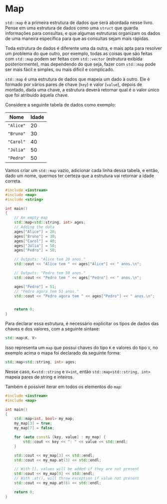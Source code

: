 # Map

`std::map` é a primeira estrutura de dados que será abordada nesse livro. Pense em uma estrutura de dados como uma `struct` que guarda informações para consultas, e que algumas estruturas organizam os dados de uma maneira específica para que as consultas sejam mais rápidas.

Toda estrutura de dados é diferente uma da outra, e mais apta para resolver um problema do que outro, por exemplo, todas as coisas que são feitas com `std::map` podem ser feitas com `std::vector` (estrutura exibida posteriormente), mas dependendo do que seja, fazer com `std::map` pode ser mais fácil e simples, ou mais difícil e complicado.

`std::map` é uma estrutura de dados que mapeia um dado à outro. Ele é formado por vários pares de chave (`key`) e valor (`value`), depois de montado, dada uma chave, a estrutura deverá retornar qual é o valor único que foi atribuído àquela chave.

Considere a seguinte tabela de dados como exemplo:

| Nome      | Idade |
|-----------|-------|
| `"Alice"` | 20    |
| `"Bruno"` | 30    |
| `"Carol"` | 40    |
| `"Júlia"` | 50    |
| `"Pedro"` | 50    |

Vamos criar um `std::map` vazio, adicionar cada linha dessa tabela, e então, dado um nome, quermos ter certeza que a estrutura vai retornar a idade correta.

```cpp
#include <iostream>
#include <map>
#include <string>

int main()
{
    // An empty map
    std::map<std::string, int> ages;
    // Adding the data
    ages["Alice"] = 20;
    ages["Bruno"] = 30;
    ages["Carol"] = 40;
    ages["Júlia"] = 50;
    ages["Pedro"] = 50;

    // Outputs: "Alice tem 20 anos."
    std::cout << "Alice tem " << ages["Alice"] << " anos.\n";

    // Outputs: "Pedro tem 50 anos."
    std::cout << "Pedro tem " << ages["Pedro"] << " anos.\n";

    ages["Pedro"] = 51;
    // "Pedro agora tem 51 anos."
    std::cout << "Pedro agora tem " << ages["Pedro"] << " anos.\n";


    return 0;
}
```

Para declarar essa estrutura, é necessário explicitar os tipos de dados das chaves e dos valores, com a seguinte sintaxe:

```cpp
std::map<K, V>
```

Isso representa um `map` que possui chaves do tipo `K` e valores do tipo `V`, no exemplo acima o mapa foi declarado da seguinte forma:

```cpp
std::map<std::string, int> ages;
```

Nesse caso, `K=std::string` e `V=int`, então `std::map<std::string, int>` mapeia pares de string e inteiros.

Também é possível iterar em todos os elementos do `map`:

```cpp
#include <iostream>
#include <map>

int main()
{
    std::map<int, bool> my_map;
    my_map[3] = true;
    my_map[7] = false;

    for (auto const& [key, value] : my_map) {
        std::cout << key << ": " << value << std::endl;
    }

    std::cout << my_map[3] << std::endl;
    std::cout << my_map.at(3) << std::endl;

    // With [], values will be added if they are not present
    std::cout << my_map[9] << std::endl;
    // With .at(), will throw exception if value not present
    std::cout << my_map.at(8) << std::endl;

    return 0;
}
```
